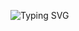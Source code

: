 ![Typing SVG](https://readme-typing-svg.herokuapp.com?font=Fira+Code&size=30&duration=2000&pause=1000&color=E7678A&center=true&vCenter=true&multiline=true&width=435&lines=Hi,+my+name+is+Melissa)
